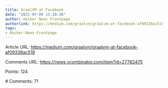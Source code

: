 ```yaml
---
title: GraalVM at Facebook
date: "2021-07-09 11:10:38"
author: Hacker News Frontpage
authorlink: https://medium.com/graalvm/graalvm-at-facebook-af09338ac519
tags:
- Hacker-News-Frontpage
---
```


<p>Article URL: <a href="https://medium.com/graalvm/graalvm-at-facebook-af09338ac519">https://medium.com/graalvm/graalvm-at-facebook-af09338ac519</a></p>
<p>Comments URL: <a href="https://news.ycombinator.com/item?id=27782475">https://news.ycombinator.com/item?id=27782475</a></p>
<p>Points: 124</p>
<p># Comments: 71</p>
